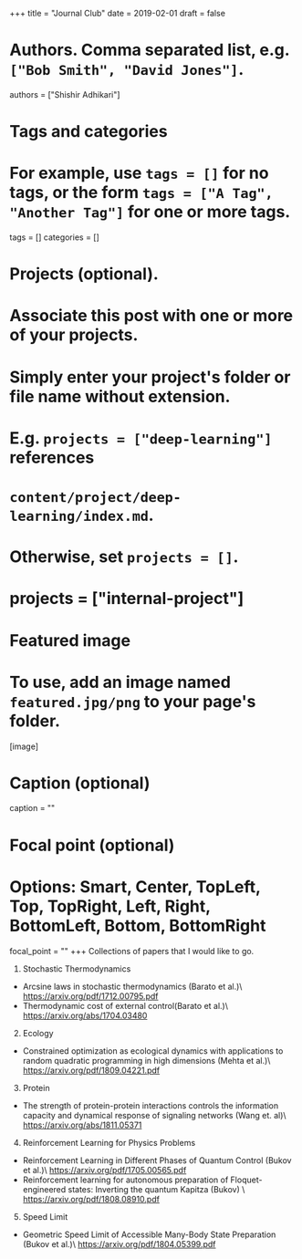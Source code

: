 +++
title = "Journal Club"
date = 2019-02-01
draft = false

# Authors. Comma separated list, e.g. `["Bob Smith", "David Jones"]`.
authors = ["Shishir Adhikari"]

# Tags and categories
# For example, use `tags = []` for no tags, or the form `tags = ["A Tag", "Another Tag"]` for one or more tags.
tags = []
categories = []

# Projects (optional).
#   Associate this post with one or more of your projects.
#   Simply enter your project's folder or file name without extension.
#   E.g. `projects = ["deep-learning"]` references
#   `content/project/deep-learning/index.md`.
#   Otherwise, set `projects = []`.
# projects = ["internal-project"]

# Featured image
# To use, add an image named `featured.jpg/png` to your page's folder.
[image]
  # Caption (optional)
  caption = ""

  # Focal point (optional)
  # Options: Smart, Center, TopLeft, Top, TopRight, Left, Right, BottomLeft, Bottom, BottomRight
  focal_point = ""
+++
Collections of papers that I would like to go.
1. Stochastic Thermodynamics
  * Arcsine laws in stochastic thermodynamics (Barato et al.)\\
    https://arxiv.org/pdf/1712.00795.pdf
  * Thermodynamic cost of external control(Barato et al.)\\
    https://arxiv.org/abs/1704.03480
2. Ecology
  * Constrained optimization as ecological dynamics with applications to    random quadratic programming in high dimensions (Mehta et al.)\\
  https://arxiv.org/pdf/1809.04221.pdf

3. Protein
  * The strength of protein-protein interactions controls the information capacity and dynamical response of signaling networks (Wang et. al)\\
  https://arxiv.org/abs/1811.05371

4. Reinforcement Learning for Physics Problems
  * Reinforcement Learning in Different Phases of Quantum Control (Bukov et al.)\\
  https://arxiv.org/pdf/1705.00565.pdf
  * Reinforcement learning for autonomous preparation of Floquet-engineered states:
Inverting the quantum Kapitza  (Bukov) \\
https://arxiv.org/pdf/1808.08910.pdf

5. Speed Limit
  * Geometric Speed Limit of Accessible Many-Body State Preparation (Bukov et al.)\\
  https://arxiv.org/pdf/1804.05399.pdf
